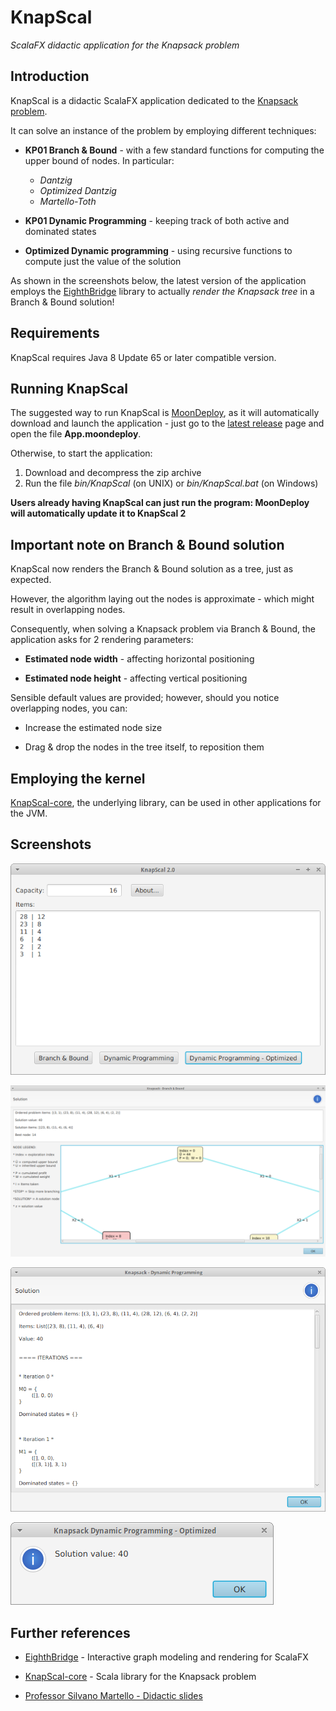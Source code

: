 # KnapScal

*ScalaFX didactic application for the Knapsack problem*



## Introduction

KnapScal is a didactic ScalaFX application dedicated to the [Knapsack problem](https://en.wikipedia.org/wiki/Knapsack_problem).

It can solve an instance of the problem by employing different techniques:

* **KP01 Branch & Bound** - with a few standard functions for computing the upper bound of nodes. In particular:

  * *Dantzig*
  * *Optimized Dantzig*
  * *Martello-Toth*

* **KP01 Dynamic Programming** - keeping track of both active and dominated states

* **Optimized Dynamic programming** - using recursive functions to compute just the value of the solution


As shown in the screenshots below, the latest version of the application employs the [EighthBridge](https://github.com/giancosta86/EighthBridge) library to actually *render the Knapsack tree* in a Branch & Bound solution!


## Requirements

KnapScal requires Java 8 Update 65 or later compatible version.



## Running KnapScal

The suggested way to run KnapScal is [MoonDeploy](https://github.com/giancosta86/moondeploy), as it will automatically download and launch the application - just go to the [latest release](https://github.com/giancosta86/KnapScal/releases/latest) page and open the file **App.moondeploy**.

Otherwise, to start the application:
1. Download and decompress the zip archive
2. Run the file *bin/KnapScal* (on UNIX) or *bin/KnapScal.bat* (on Windows)

**Users already having KnapScal can just run the program: MoonDeploy will automatically update it to KnapScal 2**

## Important note on Branch & Bound solution

KnapScal now renders the Branch & Bound solution as a tree, just as expected.

However, the algorithm laying out the nodes is approximate - which might result in overlapping nodes.

Consequently, when solving a Knapsack problem via Branch & Bound, the application asks for 2 rendering parameters:

* **Estimated node width** - affecting horizontal positioning

* **Estimated node height** - affecting vertical positioning

Sensible default values are provided; however, should you notice overlapping nodes, you can:

* Increase the estimated node size

* Drag & drop the nodes in the tree itself, to reposition them



## Employing the kernel

[KnapScal-core](https://github.com/giancosta86/KnapScal-core), the underlying library, can be used in other applications for the JVM.


## Screenshots


![Problem window](screenshots/ProblemWindow.png)

![Branch & Bound solution](screenshots/BranchBoundSolution.png)

![Dynamic programming solution](screenshots/DynamicProgrammingSolution.png)

![Optimized dynamic programming solution](screenshots/OptimizedDynamicProgrammingSolution.png)

## Further references

* [EighthBridge](https://github.com/giancosta86/EighthBridge) - Interactive graph modeling and rendering for ScalaFX

* [KnapScal-core](https://github.com/giancosta86/KnapScal-core) - Scala library for the Knapsack problem

* [Professor Silvano Martello - Didactic slides](http://www.or.deis.unibo.it/staff_pages/martello/Slides_LM_new.html)

